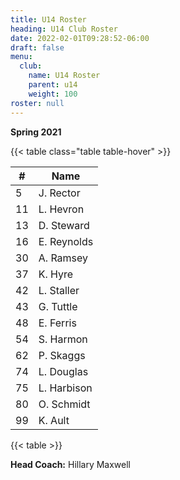 ```yaml
---
title: U14 Roster
heading: U14 Club Roster
date: 2022-02-01T09:28:52-06:00
draft: false
menu:
  club:
    name: U14 Roster
    parent: u14
    weight: 100
roster: null
---
```

**Spring 2021**

{{< table class="table table-hover" >}}

| #  | Name        |
|----|-------------|
| 5	 | J. Rector   |
| 11 | L. Hevron   |
| 13 | D. Steward  |
| 16 | E. Reynolds |
| 30 | A. Ramsey   |
| 37 | K. Hyre     |
| 42 | L. Staller  |
| 43 | G. Tuttle   |
| 48 | E. Ferris   |
| 54 | S. Harmon   |
| 62 | P. Skaggs   |
| 74 | L. Douglas  |
| 75 | L. Harbison |
| 80 | O. Schmidt  |
| 99 | K. Ault     |

{{< table >}}

**Head Coach:** Hillary Maxwell
